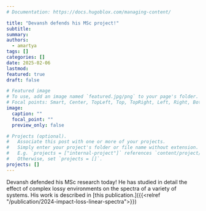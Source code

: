 ```yaml
---
# Documentation: https://docs.hugoblox.com/managing-content/

title: "Devansh defends his MSc project!"
subtitle: 
summary: 
authors:
  - amartya
tags: []
categories: []
date: 2025-02-06
lastmod: 
featured: true
draft: false

# Featured image
# To use, add an image named `featured.jpg/png` to your page's folder.
# Focal points: Smart, Center, TopLeft, Top, TopRight, Left, Right, BottomLeft, Bottom, BottomRight.
image:
  caption: ""
  focal_point: ""
  preview_only: false

# Projects (optional).
#   Associate this post with one or more of your projects.
#   Simply enter your project's folder or file name without extension.
#   E.g. `projects = ["internal-project"]` references `content/project/deep-learning/index.md`.
#   Otherwise, set `projects = []`.
projects: []
---
```


Devansh defended his MSc research today! He has studied in detail the effect of complex lossy environments on the spectra of a variety of systems. His work is described in [this publication.]({{<relref "/publication/2024-impact-loss-linear-spectra">}})
